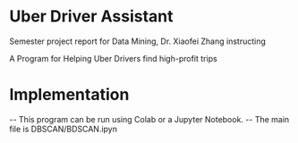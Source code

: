 # Uber Driver Assistant
Semester project report for Data Mining, Dr. Xiaofei Zhang instructing 

A Program for Helping Uber Drivers find high-profit trips

# Implementation 
-- This program can be run using Colab or a Jupyter Notebook. 
-- The main file is DBSCAN/BDSCAN.ipyn
